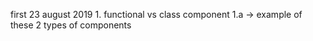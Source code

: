 first 23 august 2019
    1. functional vs class component 
        1.a -> example of these 2 types of components
